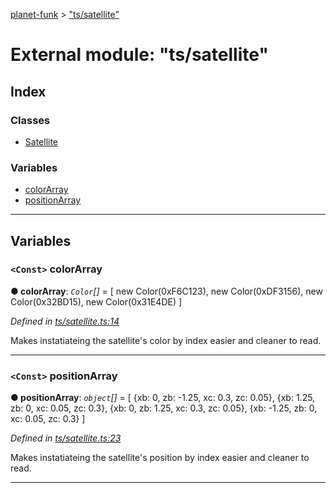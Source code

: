 [planet-funk](../README.md) > ["ts/satellite"](../modules/_ts_satellite_.md)

# External module: "ts/satellite"

## Index

### Classes

* [Satellite](../classes/_ts_satellite_.satellite.md)

### Variables

* [colorArray](_ts_satellite_.md#colorarray)
* [positionArray](_ts_satellite_.md#positionarray)

---

## Variables

<a id="colorarray"></a>

### `<Const>` colorArray

**● colorArray**: *`Color`[]* =  [
    new Color(0xF6C123),
    new Color(0xDF3156),
    new Color(0x32BD15),
    new Color(0x31E4DE)
]

*Defined in [ts/satellite.ts:14](https://github.com/WilliamRADFunk/planet-funk/blob/59b11b0/src/ts/satellite.ts#L14)*

Makes instatiateing the satellite's color by index easier and cleaner to read.

___
<a id="positionarray"></a>

### `<Const>` positionArray

**● positionArray**: *`object`[]* =  [
    {xb: 0, zb: -1.25, xc: 0.3, zc: 0.05},
    {xb: 1.25, zb: 0, xc: 0.05, zc: 0.3},
    {xb: 0, zb: 1.25, xc: 0.3, zc: 0.05},
    {xb: -1.25, zb: 0, xc: 0.05, zc: 0.3}
]

*Defined in [ts/satellite.ts:23](https://github.com/WilliamRADFunk/planet-funk/blob/59b11b0/src/ts/satellite.ts#L23)*

Makes instatiateing the satellite's position by index easier and cleaner to read.

___


